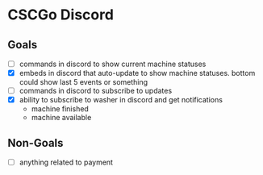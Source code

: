 # CSCGo Discord

## Goals

- [ ] commands in discord to show current machine statuses
- [x] embeds in discord that auto-update to show machine statuses. bottom could show last 5 events or something
- [ ] commands in discord to subscribe to updates
- [x] ability to subscribe to washer in discord and get notifications
    - machine finished
    - machine available

## Non-Goals
- [ ] anything related to payment
